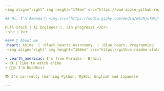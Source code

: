 ```yaml
---
<img align="right" img height="170em" src="https://bad-apple-github-readme.vercel.app/api?show_bg=1&username=mandamg&theme=dracula&show_icons=true"/>

## Hi, I'm Amanda 🌸 <img src="https://media.giphy.com/media/mGcNjsfWAjY5AEZNw6/giphy.gif" width="50"></h2>

Full-Stack | AI Engineer 🤖. (In progress) </br>
✨she | her

#### 🌈 About me 
:heart: Anime  | :black_heart: Astronomy  | :blue_heart: Programming
 <img align="right" img height="160em" src="https://github-readme-stats.vercel.app/api/top-langs/?username=mandamg&layout=compact&theme=dracula"/>

- :earth_americas: I'm from Paraíba - Brazil
- 📺 I like to watch anime
- 🧘🏻‍♀️ I'm Buddhist

📚 I’m currently learning Python, MySQL, English and Japanese

---
```

